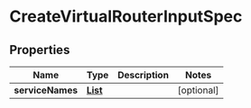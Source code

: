 

# CreateVirtualRouterInputSpec


## Properties

| Name | Type | Description | Notes |
|------------ | ------------- | ------------- | -------------|
|**serviceNames** | [**List**](List.md) |  |  [optional] |



